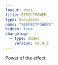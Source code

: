 ```yaml
---
layout: docs
title: EFFECTPOWER
type: Variables
name: "%EFFECTPOWER%"
hidden: true
changelog:
  - type: Added
    version: v0.9.8
---
```

Power of the effect.
